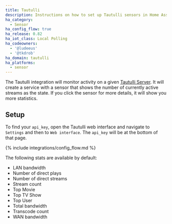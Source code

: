 ```yaml
---
title: Tautulli
description: Instructions on how to set up Tautulli sensors in Home Assistant.
ha_category:
  - Sensor
ha_config_flow: true
ha_release: 0.82
ha_iot_class: Local Polling
ha_codeowners:
  - '@ludeeus'
  - '@tkdrob'
ha_domain: tautulli
ha_platforms:
  - sensor
---
```


The Tautulli integration will monitor activity on a given [Tautulli Server][tautulli]. It will create a service with a sensor that shows the number of currently active streams as the state. If you click the sensor for more details, it will show you more statistics.

## Setup

To find your `api_key`, open the Tautulli web interface and navigate to `Settings` and then to `Web interface`. The `api_key` will be at the bottom of that page.

{% include integrations/config_flow.md %}

The following stats are available by default:

- LAN bandwidth
- Number of direct plays
- Number of direct streams
- Stream count
- Top Movie
- Top TV Show
- Top User
- Total bandwidth
- Transcode count
- WAN bandwidth

[tautulli]: https://tautulli.com
[tautulliapi]: https://github.com/Tautulli/Tautulli/wiki/Tautulli-API-Reference#get_activity
